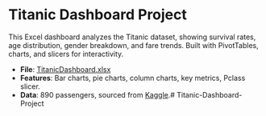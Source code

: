 # Titanic Dashboard Project
This Excel dashboard analyzes the Titanic dataset, showing survival rates, age distribution, gender breakdown, and fare trends. Built with PivotTables, charts, and slicers for interactivity.

- **File**: [TitanicDashboard.xlsx](TitanicDashboard.xlsx)
- **Features**: Bar charts, pie charts, column charts, key metrics, Pclass slicer.
- **Data**: 890 passengers, sourced from [Kaggle](https://www.kaggle.com/c/titanic/data).# Titanic-Dashboard-Project
